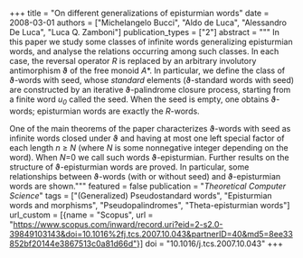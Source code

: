 +++
title = "On different generalizations of episturmian words"
date = 2008-03-01
authors = ["Michelangelo Bucci", "Aldo de Luca", "Alessandro De Luca", "Luca Q. Zamboni"]
publication_types = ["2"]
abstract = """
In this paper we study some classes of infinite words generalizing
episturmian words, and analyse the relations occurring among such
classes. In each case, the reversal operator *R* is replaced by an
arbitrary involutory antimorphism ϑ of the free monoid *A<sup>*</sup>*.
In particular, we define the class of ϑ-words with seed,
whose *standard* elements (ϑ-standard words with seed) are
constructed by an iterative ϑ-palindrome closure process,
starting from a finite word *u<sub>0</sub>* called the seed. When the seed is
empty, one obtains ϑ-words; episturmian words are exactly the
*R*-words.

One of the main theorems of the paper characterizes ϑ-words
with seed as infinite words closed under ϑ and having at most
one left special factor of each length *n* ≥ *N* (where *N* is some
nonnegative integer depending on the word). When *N*=0 we call such
words ϑ-episturmian. Further results on the structure of
ϑ-episturmian words are proved. In particular, some
relationships between ϑ-words (with or without seed) and
ϑ-episturmian words are shown."""
featured = false
publication = "*Theoretical Computer Science*"
tags = ["(Generalized) Pseudostandard words", "Episturmian words and morphisms", "Pseudopalindromes", "Theta-episturmian words"]
url_custom = [{name = "Scopus", url = "https://www.scopus.com/inward/record.uri?eid=2-s2.0-39849103143&doi=10.1016%2fj.tcs.2007.10.043&partnerID=40&md5=8ee33852bf20144e3867513c0a81d66d"}]
doi = "10.1016/j.tcs.2007.10.043"
+++
